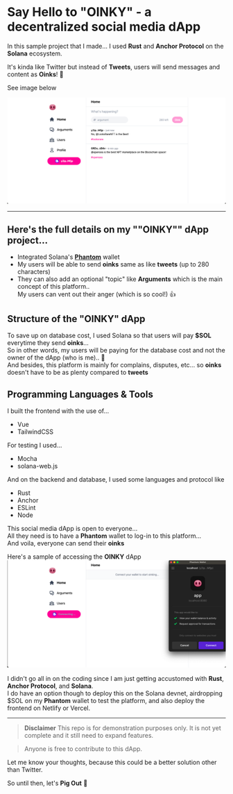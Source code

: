 # Say Hello to "OINKY" - a decentralized social media dApp

In this sample project that I made... I used **Rust** and **Anchor Protocol** on the **Solana** ecosystem.

It's kinda like Twitter but instead of **Tweets**, users will send messages and content as **Oinks**!  :pig_nose:

See image below

![oinky-screenshot](/images/oinky-content.png)


------------------------------------------------------------------------------------------------------------------------

## Here's the full details on my ""OINKY"" dApp project...

* Integrated Solana's **[Phantom](https://phantom.app/)** wallet
* My users will be able to send **oinks** same as like **tweets** (up to 280 characters)
* They can also add an optional "topic" like **Arguments** which is the main concept of this platform..  
My users can vent out their anger (which is so cool!)  :thumbsup:


## Structure of the "OINKY" dApp

To save up on database cost, I used Solana so that users will pay **$SOL** everytime they send **oinks**...  
So in other words, my users will be paying for the database cost and not the owner of the dApp (who is me)..  :clown_face:  
And besides, this platform is mainly for complains, disputes, etc... so **oinks** doesn't have to be as plenty compared to **tweets**


## Programming Languages & Tools

I built the frontend with the use of...

* Vue
* TailwindCSS

For testing I used...

* Mocha
* solana-web.js

And on the backend and database, I used some languages and protocol like

* Rust
* Anchor
* ESLint
* Node

This social media dApp is open to everyone...  
All they need is to have a **Phantom** wallet to log-in to this platform...  
And voila, everyone can send their **oinks**

Here's a sample of accessing the **OINKY** dApp
![Oinkyconnect-screenshot](/images/oinky-connect.png)

I didn't go all in on the coding since I am just getting accustomed with **Rust**, **Anchor Protocol**, and **Solana**.  
I do have an option though to deploy this on the Solana devnet, airdropping $SOL on my **Phantom** wallet to test the platform, and also deploy the frontend on Netlify or Vercel.

-------------------------------------------------------------------

> **Disclaimer**
> This repo is for demonstration purposes only. It is not yet complete and it still need to expand features. 

> Anyone is free to contribute to this dApp. 

Let me know your thoughts, because this could be a better solution other than Twitter.   

So until then, let's **Pig Out**   :pig_nose:

